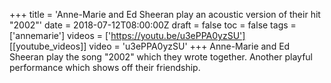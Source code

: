+++
title = 'Anne-Marie and Ed Sheeran play an acoustic version of their hit "2002"'
date = 2018-07-12T08:00:00Z
draft = false
toc = false
tags = ['annemarie']
videos = ['https://youtu.be/u3ePPA0yzSU']
[[youtube_videos]]
video = 'u3ePPA0yzSU'
+++
Anne-Marie and Ed Sheeran play the song "2002" which they wrote together. Another playful performance which shows off their friendship.
